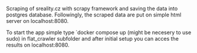 Scraping of sreality.cz with scrapy framework and saving the data into postgres database. Followingly, the scraped data are put on simple html server on localhost:8080. 


To start the app simple type `docker compose up (might be necesery to use sudo) in flat_crawler subfolder
and after initial setup you can acces the results on localhost:8080.
